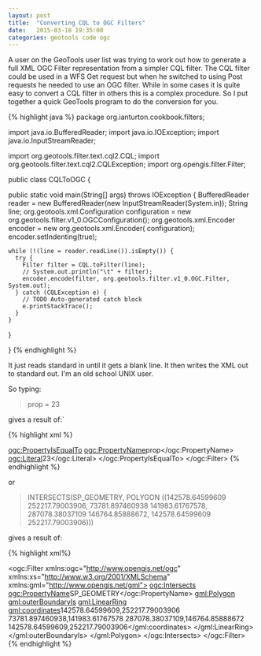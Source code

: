 ```yaml
---
layout: post
title:  "Converting CQL to OGC Filters"
date:   2015-03-18 19:35:00
categories: geotools code ogc
---
```


A user on the GeoTools user list was trying to work out how to generate a full
XML OGC Filter representation from a simpler CQL filter. The CQL filter could
be used in a WFS Get request but when he switched to using Post requests he needed to use an OGC filter. While in some cases it is quite easy to convert a CQL filter in others this is a complex procedure. So I put together a quick GeoTools program to do the conversion for you.

{% highlight java %}
package org.ianturton.cookbook.filters;

import java.io.BufferedReader;
import java.io.IOException;
import java.io.InputStreamReader;

import org.geotools.filter.text.cql2.CQL;
import org.geotools.filter.text.cql2.CQLException;
import org.opengis.filter.Filter;

public class CQLToOGC {

  public static void main(String[] args) throws IOException {
    BufferedReader reader = new BufferedReader(new InputStreamReader(System.in));
    String line;
    org.geotools.xml.Configuration configuration = new org.geotools.filter.v1_0.OGCConfiguration();
    org.geotools.xml.Encoder encoder = new org.geotools.xml.Encoder(
        configuration);
    encoder.setIndenting(true);

    while (!(line = reader.readLine()).isEmpty()) {
      try {
        Filter filter = CQL.toFilter(line);
        // System.out.println("\t" + filter);
        encoder.encode(filter, org.geotools.filter.v1_0.OGC.Filter, System.out);
      } catch (CQLException e) {
        // TODO Auto-generated catch block
        e.printStackTrace();
      }
    }
  }

}
{% endhighlight %}


It just reads standard in until it gets a blank line. It then writes the XML out to standard out. I'm  an old school UNIX user.

So typing:

> prop = 23

gives a result of:`

{% highlight xml %}
<?xml version="1.0" encoding="UTF-8"?><ogc:Filter xmlns:xs="http://www.w3.org/2001/XMLSchema" xmlns:ogc="http://www.opengis.net/ogc" xmlns:gml="http://www.opengis.net/gml">
  <ogc:PropertyIsEqualTo>
    <ogc:PropertyName>prop</ogc:PropertyName>
    <ogc:Literal>23</ogc:Literal>
  </ogc:PropertyIsEqualTo>
</ogc:Filter>
{% endhighlight %}

or

> INTERSECTS(SP_GEOMETRY, POLYGON ((142578.64599609 252217.79003906, 73781.897460938 141983.61767578, 287078.38037109 146764.85888672, 142578.64599609 252217.79003906)))

gives a result of:

{% highlight xml%}
<?xml version="1.0" encoding="UTF-8"?>
<ogc:Filter xmlns:ogc="http://www.opengis.net/ogc" xmlns:xs="http://www.w3.org/2001/XMLSchema" xmlns:gml="http://www.opengis.net/gml">
  <ogc:Intersects>
    <ogc:PropertyName>SP_GEOMETRY</ogc:PropertyName>
    <gml:Polygon>
      <gml:outerBoundaryIs>
        <gml:LinearRing>
          <gml:coordinates>142578.64599609,252217.79003906 73781.897460938,141983.61767578 287078.38037109,146764.85888672 142578.64599609,252217.79003906</gml:coordinates>
        </gml:LinearRing>
      </gml:outerBoundaryIs>
    </gml:Polygon>
  </ogc:Intersects>
</ogc:Filter>
{% endhighlight %}


